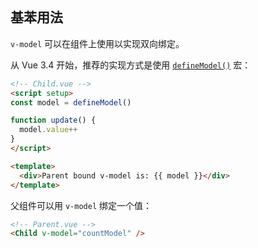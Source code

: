 ```toc
```

## 基苯用法

`v-model` 可以在组件上使用以实现双向绑定。

从 Vue 3.4 开始，推荐的实现方式是使用 [`defineModel()`](https://cn.vuejs.org/api/sfc-script-setup.html#definemodel) 宏：

```html
<!-- Child.vue -->
<script setup>
const model = defineModel()

function update() {
  model.value++
}
</script>

<template>
  <div>Parent bound v-model is: {{ model }}</div>
</template>
```

父组件可以用 `v-model` 绑定一个值：

```html
<!-- Parent.vue -->
<Child v-model="countModel" />
```













